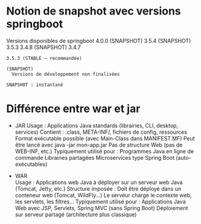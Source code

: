 
# Notion de snapshot avec versions springboot

  Versions disponibles de springboot
    4.0.0 (SNAPSHOT)
    3.5.4 (SNAPSHOT)
    3.5.3
    3.4.8 (SNAPSHOT)
    3.4.7


    3.5.3 (STABLE – recommandée)

    (SNAPSHOT)
      Versions de développement non finalisées

    SNAPSHOT : instantané

# Différence entre war et jar    

  - JAR
    Usage : Applications Java standards (librairies, CLI, desktop, services)
    Contient : .class, META-INF/, fichiers de config, ressources
    Format exécutable possible (avec Main-Class dans MANIFEST.MF)
    Peut être lancé avec java -jar mon-app.jar
    Pas de structure Web (pas de WEB-INF, etc.)
    Typiquement utilisé pour :
      Programmes Java en ligne de commande
      Librairies partagées
      Microservices type Spring Boot (auto-exécutables)

  - WAR    
    Usage : Applications web Java à déployer sur un serveur web Java (Tomcat, Jetty, etc.)
    Structure imposée :
    Doit être déployé dans un conteneur web (Tomcat, WildFly…)
    Le serveur charge le contexte web, les servlets, les filtres…
    Typiquement utilisé pour :
      Applications Java Web avec JSP, Servlets, Spring MVC (sans Spring Boot)
      Déploiement sur serveur partagé (architecture plus classique)